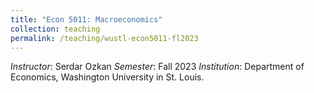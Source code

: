 ```yaml
---
title: "Econ 5011: Macroeconomics"
collection: teaching
permalink: /teaching/wustl-econ5011-fl2023
---
```


_Instructor_: Serdar Ozkan 
_Semester_: Fall 2023
_Institution_: Department of Economics, Washington University in St. Louis.
